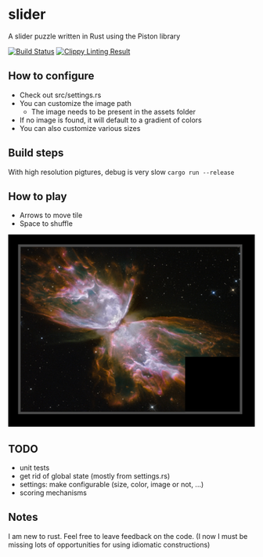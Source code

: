 # slider
A slider puzzle written in Rust using the Piston library

[![Build Status](https://travis-ci.org/pierrechevalier83/slider.svg?branch=master)](https://travis-ci.org/pierrechevalier83/slider) [![Clippy Linting Result](https://clippy.bashy.io/github/pierrechevalier83/slider/master/badge.svg)](https://clippy.bashy.io/github/pierrechevalier83/slider/master/log)

## How to configure
- Check out src/settings.rs
- You can customize the image path
  - The image needs to be present in the assets folder
- If no image is found, it will default to a gradient of colors
- You can also customize various sizes

## Build steps
With high resolution pigtures, debug is very slow
`cargo run --release`

## How to play
- Arrows to move tile
- Space to shuffle

![alt tag](https://raw.githubusercontent.com/pierrechevalier83/slider/master/slider.png)

## TODO
- unit tests
- get rid of global state (mostly from settings.rs)
- settings: make configurable (size, color, image or not, ...)
- scoring mechanisms

## Notes
I am new to rust. Feel free to leave feedback on the code. (I now I must be missing lots of opportunities for using idiomatic constructions)
